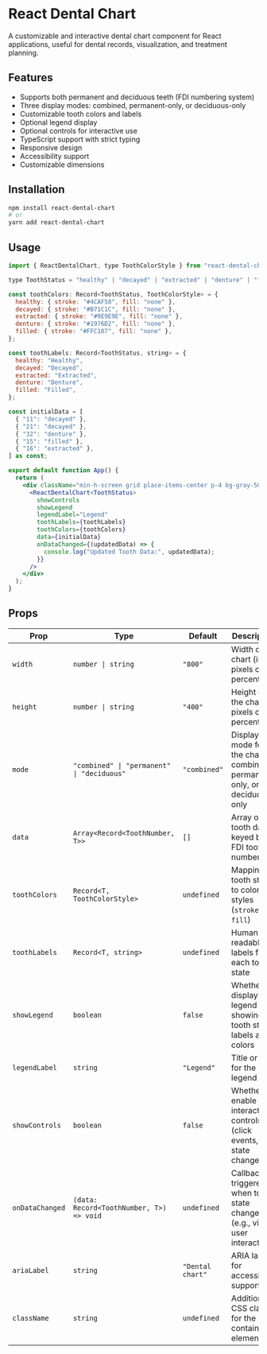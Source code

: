 # React Dental Chart

A customizable and interactive dental chart component for React applications, useful for dental records, visualization, and treatment planning.

## Features

- Supports both permanent and deciduous teeth (FDI numbering system)
- Three display modes: combined, permanent-only, or deciduous-only
- Customizable tooth colors and labels
- Optional legend display
- Optional controls for interactive use
- TypeScript support with strict typing
- Responsive design
- Accessibility support
- Customizable dimensions

## Installation

```bash
npm install react-dental-chart
# or
yarn add react-dental-chart
```

## Usage

```jsx
import { ReactDentalChart, type ToothColorStyle } from "react-dental-chart";

type ToothStatus = "healthy" | "decayed" | "extracted" | "denture" | "filled";

const toothColors: Record<ToothStatus, ToothColorStyle> = {
  healthy: { stroke: "#4CAF50", fill: "none" },
  decayed: { stroke: "#B71C1C", fill: "none" },
  extracted: { stroke: "#9E9E9E", fill: "none" },
  denture: { stroke: "#1976D2", fill: "none" },
  filled: { stroke: "#FFC107", fill: "none" },
};

const toothLabels: Record<ToothStatus, string> = {
  healthy: "Healthy",
  decayed: "Decayed",
  extracted: "Extracted",
  denture: "Denture",
  filled: "Filled",
};

const initialData = [
  { "11": "decayed" },
  { "21": "decayed" },
  { "32": "denture" },
  { "15": "filled" },
  { "16": "extracted" },
] as const;

export default function App() {
  return (
    <div className="min-h-screen grid place-items-center p-4 bg-gray-50">
      <ReactDentalChart<ToothStatus>
        showControls
        showLegend
        legendLabel="Legend"
        toothLabels={toothLabels}
        toothColors={toothColors}
        data={initialData}
        onDataChanged={(updatedData) => {
          console.log("Updated Tooth Data:", updatedData);
        }}
      />
    </div>
  );
}
```
## Props

 | Prop            | Type                                       | Default          | Description                                                              |
| --------------- | ------------------------------------------ | ---------------- | ------------------------------------------------------------------------ |
| `width`         | `number \| string`                         | `"800"`          | Width of the chart (in pixels or percentage)                             |
| `height`        | `number \| string`                         | `"400"`          | Height of the chart (in pixels or percentage)                            |
| `mode`          | `"combined" \| "permanent" \| "deciduous"` | `"combined"`     | Display mode for the chart: combined, permanent-only, or deciduous-only  |
| `data`          | `Array<Record<ToothNumber, T>>`            | `[]`             | Array of tooth data keyed by FDI tooth number                            |
| `toothColors`   | `Record<T, ToothColorStyle>`               | `undefined`      | Mapping of tooth states to color styles (`stroke` and `fill`)            |
| `toothLabels`   | `Record<T, string>`                        | `undefined`      | Human-readable labels for each tooth state                               |
| `showLegend`    | `boolean`                                  | `false`          | Whether to display a legend showing the tooth state labels and colors    |
| `legendLabel`   | `string`                                   | `"Legend"`       | Title or label for the legend                                            |
| `showControls`  | `boolean`                                  | `false`          | Whether to enable interactive controls (click events, state changes)     |
| `onDataChanged` | `(data: Record<ToothNumber, T>) => void`   | `undefined`      | Callback triggered when tooth state changes (e.g., via user interaction) |
| `ariaLabel`     | `string`                                   | `"Dental chart"` | ARIA label for accessibility support                                     |
| `className`     | `string`                                   | `undefined`      | Additional CSS classes for the container element                         |
